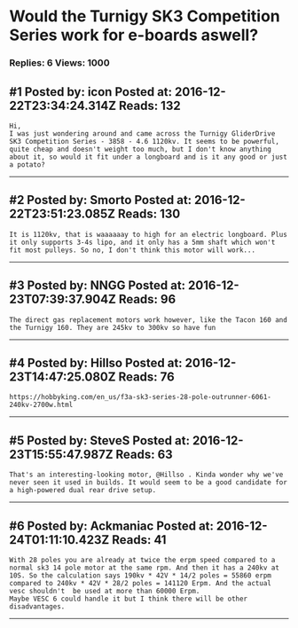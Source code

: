 # Would the Turnigy SK3 Competition Series work for e-boards aswell?

### Replies: 6 Views: 1000

## \#1 Posted by: icon Posted at: 2016-12-22T23:34:24.314Z Reads: 132

```
Hi,
I was just wondering around and came across the Turnigy GliderDrive SK3 Competition Series - 3858 - 4.6 1120kv. It seems to be powerful, quite cheap and doesn't weight too much, but I don't know anything about it, so would it fit under a longboard and is it any good or just a potato?
```

---
## \#2 Posted by: Smorto Posted at: 2016-12-22T23:51:23.085Z Reads: 130

```
It is 1120kv, that is waaaaaay to high for an electric longboard. Plus it only supports 3-4s lipo, and it only has a 5mm shaft which won't fit most pulleys. So no, I don't think this motor will work...
```

---
## \#3 Posted by: NNGG Posted at: 2016-12-23T07:39:37.904Z Reads: 96

```
The direct gas replacement motors work however, like the Tacon 160 and the Turnigy 160. They are 245kv to 300kv so have fun
```

---
## \#4 Posted by: Hillso Posted at: 2016-12-23T14:47:25.080Z Reads: 76

```
https://hobbyking.com/en_us/f3a-sk3-series-28-pole-outrunner-6061-240kv-2700w.html
```

---
## \#5 Posted by: SteveS Posted at: 2016-12-23T15:55:47.987Z Reads: 63

```
That's an interesting-looking motor, @Hillso . Kinda wonder why we've never seen it used in builds. It would seem to be a good candidate for a high-powered dual rear drive setup.
```

---
## \#6 Posted by: Ackmaniac Posted at: 2016-12-24T01:11:10.423Z Reads: 41

```
With 28 poles you are already at twice the erpm speed compared to a normal sk3 14 pole motor at the same rpm. And then it has a 240kv at 10S. So the calculation says 190kv * 42V * 14/2 poles = 55860 erpm compared to 240kv * 42V * 28/2 poles = 141120 Erpm. And the actual vesc shouldn't  be used at more than 60000 Erpm. 
Maybe VESC 6 could handle it but I think there will be other disadvantages.
```

---
